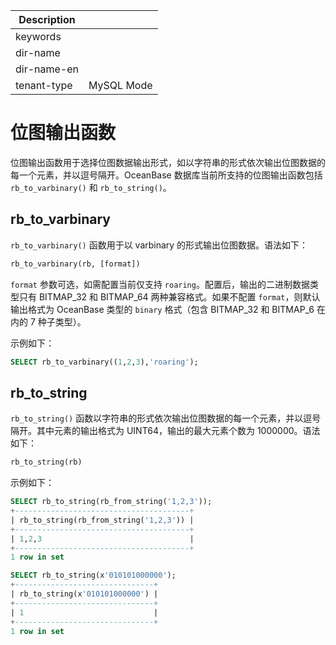 | Description   |                 |
|---------------|-----------------|
| keywords      |                 |
| dir-name      |                 |`
| dir-name-en   |                 |
| tenant-type   | MySQL Mode      |

# 位图输出函数

位图输出函数用于选择位图数据输出形式，如以字符串的形式依次输出位图数据的每一个元素，并以逗号隔开。OceanBase 数据库当前所支持的位图输出函数包括 `rb_to_varbinary()` 和 `rb_to_string()`。

## rb_to_varbinary

`rb_to_varbinary()` 函数用于以 varbinary 的形式输出位图数据。语法如下：

```sql
rb_to_varbinary(rb, [format])
```

`format` 参数可选，如需配置当前仅支持 `roaring`。配置后，输出的二进制数据类型只有 BITMAP_32 和 BITMAP_64 两种兼容格式。如果不配置 `format`，则默认输出格式为 OceanBase 类型的 `binary` 格式（包含 BITMAP_32 和 BITMAP_6 在内的 7 种子类型）。

示例如下：

```sql
SELECT rb_to_varbinary((1,2,3),'roaring');
```

## rb_to_string

`rb_to_string()` 函数以字符串的形式依次输出位图数据的每一个元素，并以逗号隔开。其中元素的输出格式为 UINT64，输出的最大元素个数为 1000000。语法如下：

```sql
rb_to_string(rb)
```

示例如下：

```sql
SELECT rb_to_string(rb_from_string('1,2,3'));
+---------------------------------------+
| rb_to_string(rb_from_string('1,2,3')) |
+---------------------------------------+
| 1,2,3                                 |
+---------------------------------------+
1 row in set
```

```sql
SELECT rb_to_string(x'010101000000');
+-------------------------------+
| rb_to_string(x'010101000000') |
+-------------------------------+
| 1                             |
+-------------------------------+
1 row in set
```
